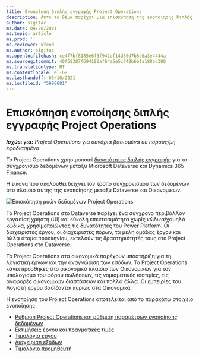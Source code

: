 ```yaml
---
title: Ενοποίηση διπλής εγγραφής Project Operations
description: Αυτό το θέμα παρέχει μια επισκόπηση της ενοποίησης διπλής εγγραφής Project Operations.
author: sigitac
ms.date: 04/28/2021
ms.topic: article
ms.prod: ''
ms.reviewer: kfend
ms.author: sigitac
ms.openlocfilehash: ce4f7bf8185e6f3f942df14d30d7b8d0a3e4444a
ms.sourcegitcommit: 40f68387f594180af64a5e5c748b6efa188bd300
ms.translationtype: HT
ms.contentlocale: el-GR
ms.lasthandoff: 05/10/2021
ms.locfileid: "5998681"
---
```

# <a name="project-operations-dual-write-integration-overview"></a>Επισκόπηση ενοποίησης διπλής εγγραφής Project Operations

_**Ισχύει για:** Project Operations για σενάρια βασισμένα σε πόρους/μη εφοδιασμένα_

Το Project Operations χρησιμοποιεί [δυνατότητες διπλής εγγραφής](/dynamics365/fin-ops-core/dev-itpro/data-entities/dual-write/dual-write-home-page) για το συγχρονισμό δεδομένων μεταξύ Microsoft Dataverse και Dynamics 365 Finance.

Η εικόνα που ακολουθεί δείχνει τον τρόπο συγχρονισμού των δεδομένων στο πλαίσιο αυτής της ενοποίησης μεταξύ Dataverse και Οικονομικών.

![Επισκόπηση ροών δεδομένων Project Operations](./media/ProjectOperationsFlows.jpg)

Το Project Operations στο Dataverse παρέχει ένα σύγχρονο περιβάλλον εργασίας χρήστη (UI) και εύκολη επεκτασιμότητα χωρίς κώδικα/χαμηλό κώδικα, χρησιμοποιώντας τις δυνατότητες του Power Platform. Οι διαχειριστές έργου, οι διαχειριστές πόρων, τα μέλη ομάδας έργου και άλλα άτομα προσκηνίου, εκτελούν τις δραστηριότητές τους στο Project Operations στο Dataverse.

Το Project Operations στα οικονομικά παρέχουν υποστήριξη για τη λογιστική έργων και την αναγνώριση των εσόδων. Το Project Operations κάνει προσθήκες στο οικονομικό πλαίσιο των Οικονομικών για τον υπολογισμό του φόρου πωλήσεων, τις νομισματικές ισοτιμίες, τις αναφορές οικονομικών διαστάσεων και πολλά άλλα. Οι εμπειρίες του Λογιστή έργου βασίζονται κυρίως στα Οικονομικά.

Η ενοποίηση του Project Operations αποτελείται από το παρακάτω στοιχείο ενοποίησης:


- [Ρύθμιση Project Operations και ρύθμιση παραμέτρων ενοποίησης δεδομένων](resource-dual-write-setup-integration.md) 
- [Εκτιμήσεις έργου και πραγματικές τιμές](resource-dual-write-estimates-actuals.md)
- [Τιμολόγια έργου](resource-dual-write-project-invoice.md)
- [Διαχείριση εξόδων](resource-dual-write-expense.md)
- [Τιμολόγιο προμηθευτή](resource-dual-write-vendor-invoice.md)
